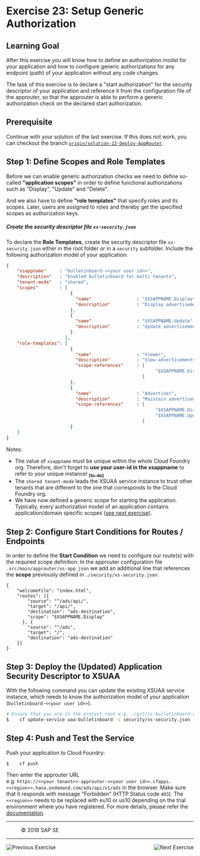 Exercise 23: Setup Generic Authorization
========================================

## Learning Goal
After this exercise you will know how to define an authorization model for your application and how to configure generic authorizations for any endpoint (path) of your application without any code changes.

The task of this exercise is to declare a "start authorization" for the security descriptor of your application and reference it from the configuration file of the approuter, so that the approuter is able to perform a generic authorization check on the declared start authorization.

## Prerequisite
Continue with your solution of the last exercise. If this does not work, you can checkout the branch [`origin/solution-22-Deploy-AppRouter`](https://github.com/SAP/cloud-bulletinboard-ads/tree/solution-22-Deploy-AppRouter).
## Step 1: Define Scopes and Role Templates

Before we can enable generic authorization checks we need to define so-called **"application scopes"** in order to define functional authorizations such as "Display", "Update" and "Delete".

And we also have to define **"role templates"** that specify roles and its scopes. Later, users are assigned to roles and thereby get the specified scopes as authorization keys. 

##### Create the security descriptor file `xs-security.json`

To declare the **Role Templates**, create the security descriptor file `xs-security.json` either in the root folder or in a `security` subfolder. Include the following authorization model of your application:

```json
{
    "xsappname"     : "bulletinboard-<<your user id>>",
    "description"   : "Enabled bulletinboard for multi tenants",
    "tenant-mode"   : "shared",
    "scopes"        : [
                        {
                          "name"                 : "$XSAPPNAME.Display",
                          "description"          : "Display advertisements"
                        },
                        {
                          "name"                 : "$XSAPPNAME.Update",
                          "description"          : "Update advertisements"
                        }
                      ],
    "role-templates": [
                        {
                          "name"                 : "Viewer",
                          "description"          : "View advertisements",
                          "scope-references"     : [
                                                        "$XSAPPNAME.Display"             
                                                   ]                                            
                        },
                        {
                          "name"                 : "Advertiser",
                          "description"          : "Maintain advertisements",
                          "scope-references"     : [
                                                        "$XSAPPNAME.Display",             
                                                        "$XSAPPNAME.Update"             
                                                   ]                                            
                        }
    ]
}
```

Notes: 
* The value of `xsappname` must be unique within the whole Cloud Foundry org. Therefore, don't forget to **use your user-id in the xsappname** to refer to your unique instance! <sub><b>[to-do]</b></sub>
* The `shared tenant-mode` leads the XSUAA service instance to trust other tenants that are different to the one that corresponds to the Cloud Foundry org.
* We have now defined a generic scope for starting the application. Typically, every authorization model of an application contains application/domain specific scopes ([see next exercise](Exercise_24_MakeYourApplicationSecure.md)).

## Step 2: Configure Start Conditions for Routes / Endpoints

In order to define the **Start Condition** we need to configure our route(s) with the required scope definition: In the approuter configuration file `.src/main/approuter/xs-app.json` we add an additional line that references the **scope** previously defined in `./security/xs-security.json`:

```
{
    "welcomeFile": "index.html",
    "routes": [{
        "source": "^/ads/api/",
        "target": "/api/",
        "destination": "ads-destination",
        "scope": "$XSAPPNAME.Display"
      }, {
        "source": "^/ads",
        "target": "/",
        "destination": "ads-destination"
    }]
}
```

## Step 3: Deploy the (Updated) Application Security Descriptor to XSUAA

With the following command you can update the existing XSUAA service instance, which needs to know the authorization model of your application (`bulletinboard-<<your user id>>`).
```bash
# Ensure that you are in the project root e.g. ~/git/cc-bulletinboard-ads
$    cf update-service uaa-bulletinboard -c security/xs-security.json
```


## Step 4: Push and Test the Service

Push your application to Cloud Foundry:
```
$    cf push
```

Then enter the approuter URL  
e.g. `https://<<your tenant>>-approuter-<<your user id>>.cfapps.<<region>>.hana.ondemand.com/ads/api/v1/ads` in the browser. Make sure that it responds with message "Forbidden" (HTTP Status code `403`). The `<<region>>` needs to be replaced with eu10 or us10 depending on the trial environment where you have registered. For more details, please refer the [documentation](https://help.sap.com/viewer/65de2977205c403bbc107264b8eccf4b/Cloud/en-US/350356d1dc314d3199dca15bd2ab9b0e.html).


 
***
<dl>
  <dd>
  <div class="footer">&copy; 2018 SAP SE</div>
  </dd>
</dl>
<hr>
<a href="Exercise_22_DeployApplicationRouter.md">
  <img align="left" alt="Previous Exercise">
</a>
<a href="Exercise_24_MakeYourApplicationSecure.md">
  <img align="right" alt="Next Exercise">
</a>
